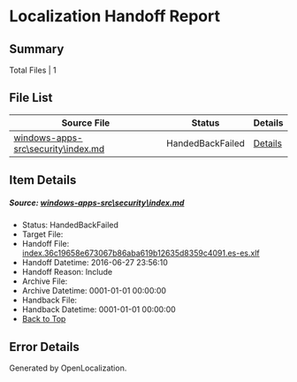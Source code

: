 # <a name='report-top'></a> Localization Handoff Report

## Summary
 Total Files | 1

## File List
 Source File | Status | Details 
 ----------- | ------ | ------- 
 [windows-apps-src\security\index.md](https://github.com/Microsoft/windows-apps/blob/a178f992ddd39b5609ce6d15b7e3560e157b9afb/windows-apps-src/security/index.md) | HandedBackFailed | [Details](#23897e7e78f3391fbee60a5f7cdf93615401247d3727)

## Item Details
##### <a name='23897e7e78f3391fbee60a5f7cdf93615401247d3727'></a> Source: [windows-apps-src\security\index.md](https://github.com/Microsoft/windows-apps/blob/a178f992ddd39b5609ce6d15b7e3560e157b9afb/windows-apps-src/security/index.md)
* Status: HandedBackFailed
* Target File: 
* Handoff File: [index.36c19658e673067b86aba619b12635d8359c4091.es-es.xlf](https://github.com/Microsoft/WDG.handoff/blob/393d5fdde04be9cae92908566acf38efba38385b/ol-handoff/Microsoft/windows-apps.es-es/master/index.36c19658e673067b86aba619b12635d8359c4091.es-es.xlf)
* Handoff Datetime: 2016-06-27 23:56:10
* Handoff Reason: Include
* Archive File: 
* Archive Datetime: 0001-01-01 00:00:00
* Handback File: 
* Handback Datetime: 0001-01-01 00:00:00
* [Back to Top](#report-top)


## Error Details

Generated by OpenLocalization.
